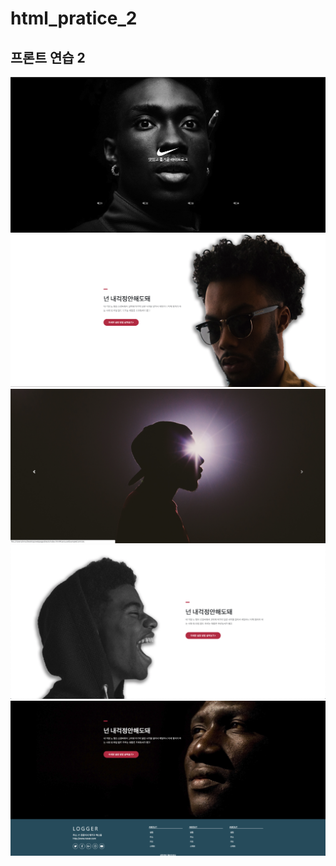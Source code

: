 # html_pratice_2
<h2>프론트 연습 2 </h2>
<img src="./1.png">
<img src="./2.png">
<img src="./3.png">
<img src="./4.png">
<img src="./5.png">
